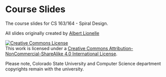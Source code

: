 # Course Slides

The course slides for CS 163/164 - Spiral Design.

All slides originally created by
[Albert Lionelle](www.cs.colostate.edu/~lionelle)


<a rel="license" href="http://creativecommons.org/licenses/by-nc-sa/4.0/"><img alt="Creative Commons License" style="border-width:0" src="https://i.creativecommons.org/l/by-nc-sa/4.0/88x31.png" /></a><br />This work is licensed under a <a rel="license" href="http://creativecommons.org/licenses/by-nc-sa/4.0/">Creative Commons Attribution-NonCommercial-ShareAlike 4.0 International License</a>.

Please note, Colorado State University
and Computer Science department copyrights
remain with the university. 